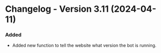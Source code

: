 # Changelog - Version 3.11 (2024-04-11)

### Added
- Added new function to tell the website what version the bot is running.